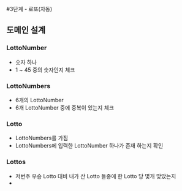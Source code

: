 #3단계 - 로또(자동)

## 도메인 설계
### LottoNumber
- 숫자 하나
- 1 ~ 45 중의 숫자인지 체크

### LottoNumbers
- 6개의 LottoNumber 
- 6개 LottoNumber 중에 중복이 있는지 체크

### Lotto
- LottoNumbers를 가짐
- LottoNumbers에 입력한 LottoNumber 하나가 존재 하는지 확인

### Lottos
- 저번주 우승 Lotto 대비 내가 산 Lotto 들중에 한 Lotto 당 몇개 맞았는지
- 
